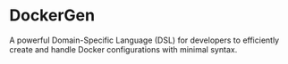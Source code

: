 # DockerGen
A powerful Domain-Specific Language (DSL) for developers to efficiently create and handle Docker configurations with minimal syntax.
